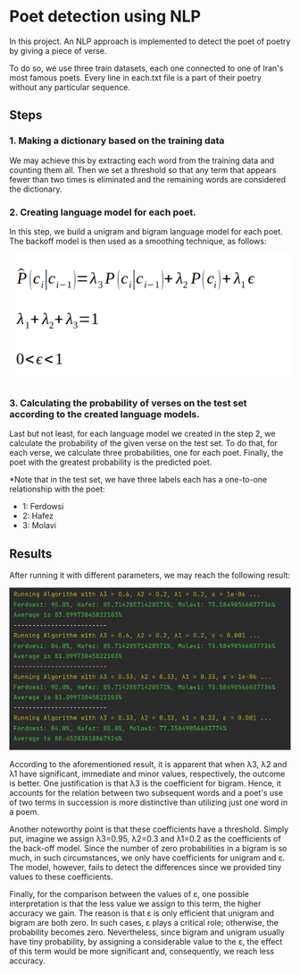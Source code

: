 # Poet detection using NLP
In this project. An NLP approach is implemented to detect the poet of poetry by giving a piece of verse.

To do so, we use three train datasets, each one connected to one of Iran's most famous poets. Every line in each.txt file is a part of their poetry without any particular sequence.

## Steps
### 1. Making a dictionary based on the training data
We may achieve this by extracting each word from the training data and counting them all. Then we set a threshold so that any term that appears fewer than two times is eliminated and the remaining words are considered the dictionary.

### 2. Creating language model for each poet.
In this step, we build a unigram and bigram language model for each poet. The backoff model is then used as a smoothing technique, as follows:

![Backoff model](images/Backoff-model.png)
### 3. Calculating the probability of verses on the test set according to the created language models.
Last but not least, for each language model we created in the step 2, we calculate the probability of the given verse on the test set. To do that, for each verse, we calculate three probabilities, one for each poet. Finally, the poet with the greatest probability is the predicted poet.

*Note that in the test set, we have three labels each has a one-to-one relationship with the poet:
* 1: Ferdowsi
* 2: Hafez
* 3: Molavi


## Results
After running it with different parameters, we may reach the following result:

![result](images/Result.png)

According to the aforementioned result, it is apparent that when λ3, λ2 and λ1 have significant, immediate and minor values, respectively, the outcome is better. One justification is that λ3 is the coefficient for bigram. Hence, it accounts for the relation between two subsequent words and a poet's use of two terms in succession is more distinctive than utilizing just one word in a poem.

Another noteworthy point is that these coefficients have a threshold. Simply put, imagine we assign λ3=0.95, λ2=0.3 and λ1=0.2 as the coefficients of the back-off model. Since the number of zero probabilities in a bigram is so much, in such circumstances, we only have coefficients for unigram and ε. The model, however, fails to detect the differences since we provided tiny values to these coefficients.

Finally, for the comparison between the values of ε, one possible interpretation is that the less value we assign to this term, the higher accuracy we gain. The reason is that ε is only efficient that unigram and bigram are both zero. In such cases, ε plays a critical role; otherwise, the probability becomes zero. Nevertheless, since bigram and unigram usually have tiny probability, by assigning a considerable value to the ε, the effect of this term would be more significant and, consequently, we reach less accuracy.
  



